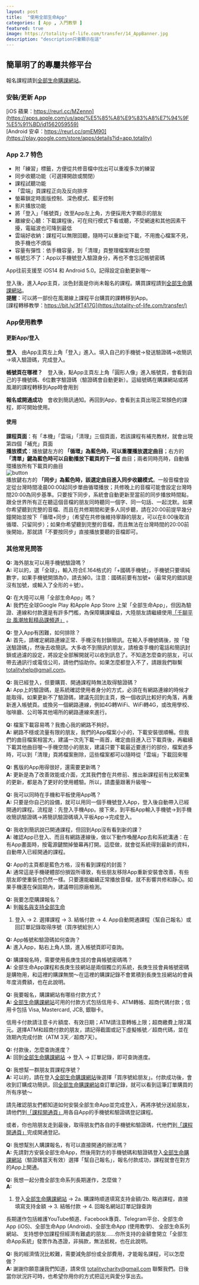 ```yaml
---
layout: post
title:  "使用全部生命App"
categories: [ App , 入門教學 ]
featured: true
image: https://totality-of-life.com/transfer/14_AppBanner.jpg
description: "description只會顯示在這"
---
```


## 簡單明了的專屬共修平台

報名課程請到[全部生命購課網站](https://store.totality-of-life.com)。

### 安裝/更新 App

[iOS 蘋果：https://reurl.cc/MZennn](https://apps.apple.com/us/app/%E5%85%A8%E9%83%A8%E7%94%9F%E5%91%BD/id1562059559)<br>
[Android 安卓：https://reurl.cc/qmEM90](https://play.google.com/store/apps/details?id=app.totality)<br>

### App 2.7 特色
- 附「練習」標籤，方便從共修音檔中找出可以重複多次的練習
- 同步收聽功能（可選擇開啟或關閉）
- 課程試聽功能
- 「雲端」頁課程正向及反向排序
- 螢幕鎖定時面版控制、深色模式、藍牙控制
- 影片播放功能
- 將「登入」「帳號頁」改至App左上角，方便採用大字顯示的朋友
- 離線安心聽：下載課程後，可在飛行模式下看或聽，不受網速和其他因素干擾，電磁波也可降到最低
- 雲端好收納：課程可以無限回聽，隨時可以重新從下載，不用擔心檔案不見，換手機也不煩惱
- 容量有彈性：依手機容量，到「清理」頁整理檔案釋出空間
- 帳號忘不了：App以手機號登入驗證身分，再也不會忘記帳號密碼

App往前支援至 iOS14 和 Android 5.0。記得設定自動更新喔～

登入後，進入App主頁，淡色封面是你尚未報名的課程。購買課程請到[全部生命購課網站](https://store.totality-of-life.com)。<br>
**提醒**：可以將一部份在風潮線上課程平台購買的課轉移到App。<br>
[課程轉移教學：https://bit.ly/3fT417G](https://totality-of-life.com/transfer/)

### App使用教學

#### 更新App/登入
**登入**　由App主頁左上角「登入」進入。填入自己的手機號→發送驗證碼→收簡訊→填入驗證碼，完成登入。<br>

**帳號頁在哪裡？**　登入後，點App主頁左上角「圓形人像」進入帳號頁，會看到自己的手機號碼、6位數字驗證碼（驗證碼會自動更新）。這組號碼在購課網站或將風潮的課程轉移到App時會用到<br>

**報名或開通成功**　會收到簡訊通知。再回到App，會看到主頁出現正常顏色的課程，即可開始使用。<br>

#### 使用
**課程頁面**：有「本機」「雲端」「清理」三個頁面，若該課程有補充教材，就會出現第四個「補充」頁面<br>
**播放模式**：播放鍵左方的 **「循環」為藍色時，可以重覆播放選定曲目**；右方的 **「清單」鍵為藍色時可以自動播放下載頁的下一首** 曲目；兩者同時亮時，自動循環播放所有下載頁的曲目<br>
![button](https://totality-of-life.com/transfer/15_button.png)<br>
播放鍵右方的 **「同步」為藍色時，該選定曲目進入同步收聽模式**。一般音檔會設定從台灣時間凌晨00:00起同步單曲循環播放；共修晚上的音檔可能會設定台灣時間20:00為同步基準。只要按下同步，系統會自動更新至當前的同步播放時間點，跟全世界所有正在聽這個音檔的朋友同時聽同一個字、同一句話、一起沈默。如果你希望聽到完整的音檔、而且在共修期間和更多人同步聽，請在20:00前提早幾分鐘開始並按下「循環+同步」（希望在共修後維持寧靜的朋友，可以在8:00後取消循環、只留同步）；如果你希望聽到完整的音檔，而且無法在台灣時間的20:00前後開始，那就請「不要按同步」直接播放要聽的音檔即可。

### 其他常見問答
**Q:**
海外朋友可以用手機號驗證嗎？<br>
**A:** 
可以的，選「全球」，輸入符合E.164格式的「+國碼手機號」，手機號只要填純數字，如果手機號開頭為0，請去掉0。注意：國碼前要有加號+（最常見的錯誤是沒有加號，或輸入了全形的＋號）。

**Q:** 
在大陸可以用「全部生命App」嗎？<br>
**A:** 
我們在全球Google Play 和Apple App Store 上架「全部生命App」，但因為驗證、連線和付款還是有許多門檻，為保障購課權益，大陸朋友請繼續使用[「千聊平台 風潮放鬆精品課頻道」](https://m.qlchat.com/api/gos?target=%2Fwechat%2Fpage%2Fchannel-intro%3FchannelId%3D2000014099544174%26sourceNo%3Dshareapp&pre=%2Fwechat%2Fpage%2Frecommend) 。

**Q:** 
登入App有困難，如何排除？<br>
**A:** 
首先，請確定網路連線正常、手機沒有封鎖簡訊。在輸入手機號碼後，按「發送驗證碼」，然後去收簡訊。大多收不到簡訊的朋友，請檢查手機的電話和簡訊封鎖或過濾的設定，將設定全部解開就可以收到訊息了。不知道怎麼查的朋友，可以帶去通訊行或電信公司，請他們協助你。如果怎麼都登入不了，請跟我們聯繫 totalityhelp@gmail.com。

**Q:** 
我已經登入，但要購買、開通課程時無法取得驗證碼？<br>
**A:** 
App上的驗證碼，是系統確認使用者身分的方式，必須在有網路連線的時候才能取得。如果更新不了驗證碼，建議先回到主頁，換一個收訊比較好的角落，再重新進入帳號頁。或換另一個網路連線，例如4G轉WiFi、WiFi轉4G，或改用學校、咖啡廳、公司等其他場所的網路連線來進行。

**Q:** 
檔案下載容易嗎？我擔心我的網路不夠好。<br>
**A:** 
網路不穩或流量有限的朋友，我們的App檔案小小的，下載安裝很順暢。但我們的曲目檔案相當大，建議一次先下載一兩首，確定曲目進入已下載頁後，再繼續下載其他曲目喔～手機空間小的朋友，建議只要下載最近要進行的部份，檔案過多時，可以到「清理」頁將檔案刪除，這些檔案都可以隨時從「雲端」下載回來喔<br>

**Q:** 
舊版的App用得很好，還需要更新嗎？<br>
**A:** 
更新是為了改善效能或介面，尤其我們會在共修前、推出新課程前有比較密集的更新，都是為了更好的使用體驗。所以，請盡量跟著升級喔～

**Q:** 
我可以同時在手機和平板使用App嗎？<br>
**A:** 
只要是你自己的設備，就可以用同一個手機號登入App，登入後自動帶入已經開通的課程。流程是：先登入手機App。接下來，到平板App輸入手機號→到手機收簡訊驗證碼→將簡訊驗證碼填入平板App→完成登入。

**Q:** 
我收到簡訊說已開通課程，但回到App沒有看到新的課？<br>
**A:** 
確認App已登入、而且有網路連線後，做以下動作喚醒App去和系統溝通：在有App畫面時，按電源鍵關掉螢幕再打開。這麼做，就會從系統得到最新的資料，自動帶入已經開通的課程。

**Q:** 
App的主頁都是藍色方格，沒有看到課程的封面？<br>
**A:** 
通常這是手機硬體部份損毀所導致，有些朋友移除App重新安裝會改善，有些朋友即使重裝也仍然一樣。只要還能繼續正常播放音檔，就不影響共修和靜心。如果手機還在保固期內，建議帶回原廠檢測。

**Q:** 
我要怎麼購課報名？<br>
**A:** 
到[報名與支持全部生命](https://store.totality-of-life.com/)<br>
1. 登入 → 2. 選擇課程 → 3. 結帳付款 → 4. App自動開通課程（幫自己報名）或回訂單記錄取得序號（買序號給別人）

**Q:** 
App帳號和驗證碼如何查詢？<br>
**A:** 
進入App，點右上角人頭，進入帳號頁即可查詢。

**Q:** 
購課報名時，需要使用長庚生技的會員帳號密碼嗎？<br>
**A:** 
全部生命App課程和長庚生技網站是兩個獨立的系統，長庚生技會員帳號密碼是購物用，和這裡的購課無關～在這裡的購課記錄不會累積到長庚生技網站的會員年度消費額，也在此說明。

**Q:** 
我要報名，購課網站有哪些付款方式？<br>
**A:** 
[全部生命購課網站](https://store.totality-of-life.com/)可用的付款方式包括信用卡、ATM轉帳、超商代碼付款；信用卡包括 Visa, Mastercard, JCB, 銀聯卡。

信用卡付款請注意卡片額度、有效日期；ATM請注意轉帳上限；超商繳費上限2萬元。選擇ATM和超商付款的朋友，請記得截圖或記下虛擬帳號／超商代碼，並在效期內完成付款（ATM 3天／超商7天）。

**Q:** 
付款後，怎麼查詢進度？<br>
**A:** 
回到[全部生命購課網站](https://store.totality-of-life.com/) → 登入 → 訂單記錄，即可查詢進度。

**Q:** 
我想幫一群朋友買課程序號？<br>
**A:** 
可以的，請在登入[全部生命購課網站](https://store.totality-of-life.com/)後選擇「買序號給朋友」。付款成功後，會收到訂購成功簡訊，回[全部生命購課網站](https://store.totality-of-life.com/)查訂單記錄，就可以看到這筆訂單購買的所有序號～

請先確認朋友們都知道如何安裝全部生命App並完成登入，再將序號分送給朋友，請他們到[「課程開通頁」](https://join.totality-of-life.com)用各自App的手機號和驗證碼登記課程。

或者，你也陪朋友走到最後，取得朋友們各自的手機號和驗證碼，代他們到[「課程開通頁」](https://join.totality-of-life.com)完成開通登記。

**Q:**
我想幫別人購課報名，有可以直接開通的辦法嗎？<br>
**A:** 
先請對方安裝全部生命App，然後用對方的手機號碼和驗證碼登入[全部生命購課網站](https://store.totality-of-life.com/)（驗證碼當天有效）選擇「幫自己報名」，報名付款成功，課程就會在對方的App上開通。

**Q:** 
我想一起分擔全部生命系列長期運作，怎麼做？<br>
**A:**
1. 登入[全部生命購課網站](https://store.totality-of-life.com/) → 2a. 購課時順道填寫支持金額/2b. 略過課程，直接填寫支持金額 → 3. 結帳付款 → 4. 回報名網站訂單記錄查詢

長期運作包括維護YouTube頻道、Facebook專頁、Telegram平台、全部生命App (iOS)、全部生命App (Android)、全部生命App (使用教學)、 全部生命系列網站、 支持想參加課程但經濟有難處的朋友……你所支持的金額會開立「全部生命App系統」發票作為憑證，非捐款，無法抵稅，也在此說明。

**Q:** 
我的經濟情況比較難，需要減免部份或全部費用，才能報名課程，可以怎麼做？<br>
**A:** 
謝謝你願意讓我們知道，請來信 totalitycharity@gmail.com 聯繫我們。日後當你狀況許可時，也希望你用你的方式把這光與愛分享出去。


